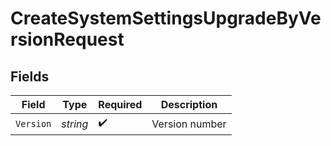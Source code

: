 # CreateSystemSettingsUpgradeByVersionRequest


## Fields

| Field              | Type               | Required           | Description        |
| ------------------ | ------------------ | ------------------ | ------------------ |
| `Version`          | *string*           | :heavy_check_mark: | Version number     |